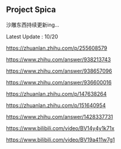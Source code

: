 ## Project Spica

沙雕东西持续更新ing...

Latest Update : 10/20

<https://zhuanlan.zhihu.com/p/255608579>

<https://www.zhihu.com/answer/938213743>

<https://www.zhihu.com/answer/938657096>

<https://www.zhihu.com/answer/936600016>

<https://zhuanlan.zhihu.com/p/147638264>

<https://zhuanlan.zhihu.com/p/151640954>

<https://www.zhihu.com/answer/1428337731>

<https://www.bilibili.com/video/BV14y4y1k71x>

<https://www.bilibili.com/video/BV19a411w7g1>

